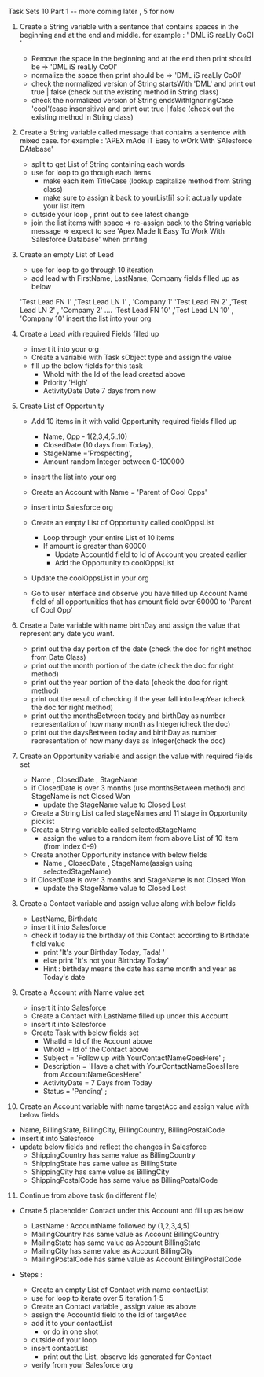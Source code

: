 Task Sets 10  Part 1  -- more coming later , 5 for now

1. Create a String variable with a sentence that contains spaces in the beginning and at the end and middle. 
for example : '  DML   iS reaLly CoOl   '
   - Remove the space in the beginning and at the end then print 
         should be => 'DML   iS reaLly CoOl'
   - normalize the space then print 
         should be => 'DML iS reaLly CoOl'
   - check the normalized version of String startsWith 'DML' and print out true | false  (check out the existing method in String class)
   - check the normalized version of String endsWithIgnoringCase 'cool'(case insensitive) and print out true | false  (check out the existing method in String class)

2. Create a String variable called message that contains a sentence with mixed case. 
for example : 'APEX mAde iT Easy to wOrk With SAlesforce DAtabase'
   - split to get List of String containing each words
   - use for loop to go though each items
      - make each item TitleCase (lookup capitalize method from String class)
      - make sure to assign it back to yourList[i] so it actually update your list item
   - outside your loop , print out to see latest change
   - join the list items with space 
      => re-assign back to the String variable message
      => expect to see 'Apex Made It Easy To Work With Salesforce Database' when printing 

3. Create an empty List of Lead
   - use for loop to go through 10 iteration 
   - add lead with FirstName, LastName, Company fields filled up as below
     
   'Test Lead FN 1' ,'Test Lead LN 1' , 'Company 1'
   'Test Lead FN 2' ,'Test Lead LN 2' , 'Company 2'
   ....
   'Test Lead FN 10' ,'Test Lead LN 10' , 'Company 10'
   insert the list into your org
  

4. Create a Lead with required Fields filled up 
   - insert it into your org 
   - Create a variable with Task sObject type and assign the value 
   - fill up the below fields for this task
      - WhoId with the Id of the lead created above 
      - Priority 'High'
      - ActivityDate  Date 7 days from now 

5. Create List of Opportunity 
   - Add 10 items in it with valid Opportunity required fields filled up 
      - Name,  Opp - 1(2,3,4,5..10)
      - ClosedDate (10 days from Today), 
      - StageName ='Prospecting', 
      - Amount  random Integer between 0-100000
   - insert the list into your org 

   - Create an Account with Name = 'Parent of Cool Opps'
   - insert into Salesforce org 

   - Create an empty List of Opportunity called coolOppsList
      - Loop through your entire List of 10 items 
      - If amount is greater than 60000
         - Update AccountId field to Id of Account you created earlier
         - Add the Opportunity to coolOppsList

   - Update the coolOppsList in your org 
   - Go to user interface and observe you have filled up Account Name field of all opportunities that has amount field over 60000 to 'Parent of Cool Opp'


6. Create a Date variable with name birthDay and assign the value that represent any date you want.
   - print out the day portion of the date (check the doc for right method from Date Class)
   - print out the month portion of the date (check the doc for right method)
   - print out the year portion of the data (check the doc for right method)
   - print out the result of checking if the year fall into leapYear (check the doc for right method)
   - print out the monthsBetween today and birthDay as number representation of how many month as Integer(check the doc)
   - print out the daysBetween today and birthDay as number representation of how many days as Integer(check the doc)

7. Create an Opportunity variable and assign the value with required fields set 
   - Name , ClosedDate , StageName
   - if ClosedDate is over 3 months (use monthsBetween method) and StageName is not Closed Won 
      - update the StageName value to Closed Lost 
   - Create a String List called stageNames and 11 stage in Opportunity picklist
   - Create a String variable called selectedStageName
      - assign the value to a random item from above List of 10 item (from index 0-9)
   - Create another Opportunity instance with below fields
      - Name , ClosedDate , StageName(assign using selectedStageName)
   -  if ClosedDate is over 3 months and StageName is not Closed Won 
      - update the StageName value to Closed Lost 

8. Create a Contact variable and assign value along with below fields 
   - LastName, Birthdate
   - insert it into Salesforce 
   - check if today is the birthday of this Contact according to Birthdate field value
      - print 'It's your Birthday Today, Tada! '
      - else print 'It's not your Birthday Today'
      - Hint : birthday means the date has same month and year as Today's date

9. Create a Account with Name value set 
   - insert it into Salesforce
   - Create a Contact with LastName filled up under this Account
   - insert it into Salesforce
   - Create Task with below fields set 
      - WhatId = Id of the Account above
      - WhoId  = Id of the Contact above 
      - Subject = 'Follow up with YourContactNameGoesHere' ; 
      - Description = 'Have a chat with YourContactNameGoesHere from AccountNameGoesHere'
      - ActivityDate = 7 Days from Today
      - Status = 'Pending' ;

10. Create an Account variable with name targetAcc and assign value with below fields 
   - Name, BillingState, BillingCity, BillingCountry, BillingPostalCode
   - insert it into Salesforce
   - update below fields and reflect the changes in Salesforce
      - ShippingCountry     has same value as BillingCountry
      - ShippingState       has same value as BillingState
      - ShippingCity        has same value as BillingCity
      - ShippingPostalCode  has same value as BillingPostalCode


11. Continue from above task (in different file)
   - Create 5 placeholder Contact under this Account and fill up as below
      - LastName : AccountName followed by (1,2,3,4,5)
      - MailingCountry     has same value as Account BillingCountry
      - MailingState       has same value as Account BillingState
      - MailingCity        has same value as Account BillingCity
      - MailingPostalCode  has same value as Account BillingPostalCode

   - Steps : 
      - Create an empty List of Contact with name contactList
      - use for loop to iterate over 5 iteration 1-5
      - Create an Contact variable , assign value as above 
      - assign the AccountId field to the Id of targetAcc
      - add it to your contactList
         - or do in one shot
      - outside of your loop
      - insert contactList
         - print out the List, observe Ids generated for Contact
      - verify from your Salesforce org 
